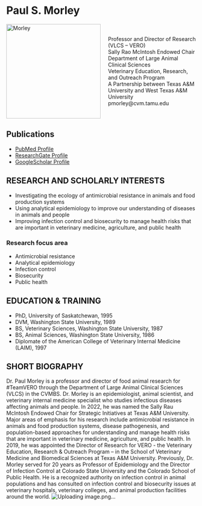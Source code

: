 # Paul S. Morley



<div style="display: flex; flex-direction: row; align-items: center;">

<img src="../../assets/Morley2.web.jpg" alt="Morley" loading="lazy" width="250" style="margin-right: 20px;"/>

  <div>
    Professor and Director of Research (VLCS – VERO)<br>
    Sally Rao McIntosh Endowed Chair<br>
    Department of Large Animal Clinical Sciences<br>
    Veterinary Education, Research, and Outreach Program<br>
    A Partnership between Texas A&M University and West Texas A&M University<br>
    pmorley@cvm.tamu.edu <br>
  </div>

</div>


## Publications
* [PubMed Profile](https://www.ncbi.nlm.nih.gov/myncbi/14Ikqzq30Nv5a/bibliography/public/)
* [ResearchGate Profile](https://www.researchgate.net/profile/Paul_Morley2)
* [GoogleScholar Profile](https://scholar.google.com/citations?user=T-yNyx0AAAAJ&hl=en)

## RESEARCH AND SCHOLARLY INTERESTS
* Investigating the ecology of antimicrobial resistance in animals and food production systems
* Using analytical epidemiology to improve our understanding of diseases in animals and people
* Improving infection control and biosecurity to manage health risks that are important in veterinary medicine, agriculture, and public health

### Research focus area
* Antimicrobial resistance
* Analytical epidemiology
* Infection control
* Biosecurity
* Public health

## EDUCATION & TRAINING
* PhD, University of Saskatchewan, 1995
* DVM, Washington State University, 1989
* BS, Veterinary Sciences, Washington State University, 1987
* BS, Animal Sciences, Washington State University, 1986
* Diplomate of the American College of Veterinary Internal Medicine (LAIM), 1997

## SHORT BIOGRAPHY
Dr. Paul Morley is a professor and director of food animal research for #TeamVERO through the Department of Large Animal Clinical Sciences (VLCS) in the CVMBS. Dr. Morley is an epidemiologist, animal scientist, and veterinary internal medicine specialist who studies infectious diseases affecting animals and people. In 2022, he was named the Sally Rau McIntosh Endowed Chair for Strategic Initiatives at Texas A&M University. Major areas of emphasis for his research include antimicrobial resistance in animals and food production systems, disease pathogenesis, and population-based approaches for understanding and manage health risks that are important in veterinary medicine, agriculture, and public health. In 2019, he was appointed the Director of Research for VERO - the Veterinary Education, Research & Outreach Program – in the School of Veterinary Medicine and Biomedical Sciences at Texas A&M University. Previously, Dr. Morley served for 20 years as Professor of Epidemiology and the Director of Infection Control at Colorado State University and the Colorado School of Public Health. He is a recognized authority on infection control in animal populations and has consulted on infection control and biosecurity issues at veterinary hospitals, veterinary colleges, and animal production facilities around the world.     ![Uploading image.png…]()


